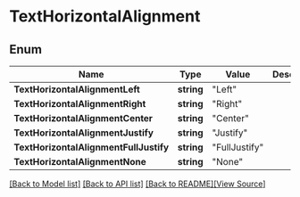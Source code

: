 # TextHorizontalAlignment


## Enum
Name | Type | Value | Description
------------ | ------------- | ------------- | -------------
**TextHorizontalAlignmentLeft** | **string** | "Left" | 
**TextHorizontalAlignmentRight** | **string** | "Right" | 
**TextHorizontalAlignmentCenter** | **string** | "Center" | 
**TextHorizontalAlignmentJustify** | **string** | "Justify" | 
**TextHorizontalAlignmentFullJustify** | **string** | "FullJustify" | 
**TextHorizontalAlignmentNone** | **string** | "None" | 

[[Back to Model list]](../README.md#documentation-for-models) [[Back to API list]](../README.md#documentation-for-api-endpoints) [[Back to README]](../README.md)[[View Source]](../text_horizontal_alignment.go)



